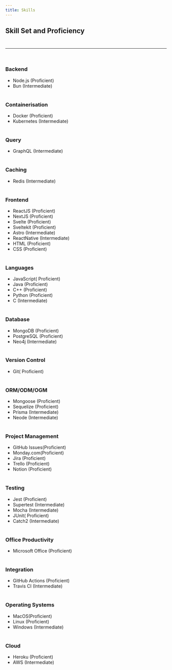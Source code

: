 ```yaml
---
title: Skills
---
```


## Skill Set and Proficiency<br /><br />

---

<br />

### Backend

-   Node.js (Proficient)
-   Bun (Intermediate)<br /><br />

### Containerisation

-   Docker (Proficient)
-   Kubernetes (Intermediate)<br /><br />

### Query

-   GraphQL (Intermediate)<br /><br />

### Caching

-   Redis (Intermediate)<br /><br />

### Frontend

-   ReactJS (Proficient)
-   NextJS (Proficient)
-   Svelte (Proficient)
-   Sveltekit (Proficient)
-   Astro (Intermediate)
-   ReactNative (Intermediate)
-   HTML (Proficient)
-   CSS (Proficient)<br /><br />

### Languages

-   JavaScript( Proficient)
-   Java (Proficient)
-   C++ (Proficient)
-   Python (Proficient)
-   C (Intermediate)<br /><br />

### Database

-   MongoDB (Proficient)
-   PostgreSQL (Proficient)
-   Neo4j (Intermediate)<br /><br />

### Version Control

-   Git( Proficient)<br /><br />

### ORM/ODM/OGM

-   Mongoose (Proficient)
-   Sequelize (Proficient)
-   Prisma (Intermediate)
-   Neode (Intermediate)<br /><br />

### Project Management

-   GitHub Issues(Proficient)
-   Monday.com(Proficient)
-   Jira (Proficient)
-   Trello (Proficient)
-   Notion (Proficient)<br /><br />

### Testing

-   Jest (Proficient)
-   Supertest (Intermediate)
-   Mocha (Intermediate)
-   JUnit( Proficient)
-   Catch2 (Intermediate)<br /><br />

### Office Productivity

-   Microsoft Office (Proficient)<br /><br />

### Integration

-   GitHub Actions (Proficient)
-   Travis CI (Intermediate)<br /><br />

### Operating Systems

-   MacOS(Proficient)
-   Linux (Proficient)
-   Windows (Intermediate)<br /><br />

### Cloud

-   Heroku (Proficient)
-   AWS (Intermediate)<br /><br />
